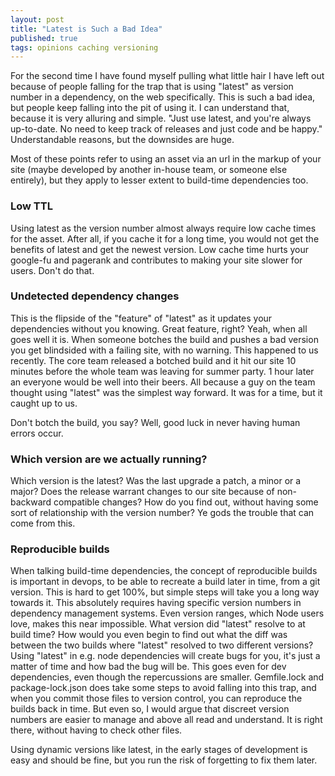```yaml
---
layout: post
title: "Latest is Such a Bad Idea"
published: true
tags: opinions caching versioning
---
```


For the second time I have found myself pulling what little hair I have left out because of people falling for the trap that is using "latest" as version number in a dependency, on the web specifically. This is such a bad idea, but people keep falling into the pit of using it. I can understand that, because it is very alluring and simple. "Just use latest, and you're always up-to-date. No need to keep track of releases and just code and be happy." Understandable reasons, but the downsides are huge.

Most of these points refer to using an asset via an url in the markup of your site (maybe developed by another in-house team, or someone else entirely), but they apply to lesser extent to build-time dependencies too.

### Low TTL

Using latest as the version number almost always require low cache times for the asset. After all, if you cache it for a long time, you would not get the benefits of latest and get the newest version. Low cache time hurts your google-fu and pagerank and contributes to making your site slower for users. Don't do that.

### Undetected dependency changes

This is the flipside of the "feature" of "latest" as it updates your dependencies without you knowing. Great feature, right? Yeah, when all goes well it is. When someone botches the build and pushes a bad version you get blindsided with a failing site, with no warning. This happened to us recently. The core team released a botched build and it hit our site 10 minutes before the whole team was leaving for summer party. 1 hour later an everyone would be well into their beers. All because a guy on the team thought using "latest" was the simplest way forward. It was for a time, but it caught up to us.

Don't botch the build, you say? Well, good luck in never having human errors occur.

### Which version are we actually running?

Which version is the latest? Was the last upgrade a patch, a minor or a major? Does the release warrant changes to our site because of non-backward compatible changes? How do you find out, without having some sort of relationship with the version number? Ye gods the trouble that can come from this.

### Reproducible builds

When talking build-time dependencies, the concept of reproducible builds is important in devops, to be able to recreate a build later in time, from a git version. This is hard to get 100%, but simple steps will take you a long way towards it. This absolutely requires having specific version numbers in dependency management systems. Even version ranges, which Node users love, makes this near impossible. What version did "latest" resolve to at build time? How would you even begin to find out what the diff was between the two builds where "latest" resolved to two different versions? Using "latest" in e.g. node dependencies will create bugs for you, it's just a matter of time and how bad the bug will be. This goes even for dev dependencies, even though the repercussions are smaller. Gemfile.lock and package-lock.json does take some steps to avoid falling into this trap, and when you commit those files to version control, you can reproduce the builds back in time. But even so, I would argue that discreet version numbers are easier to manage and above all read and understand. It is right there, without having to check other files.

Using dynamic versions like latest, in the early stages of development is easy and should be fine, but you run the risk of forgetting to fix them later.
